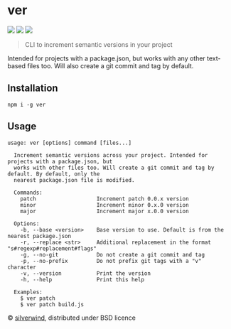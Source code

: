 # ver
[![](https://img.shields.io/npm/v/ver.svg?style=flat)](https://www.npmjs.org/package/ver) [![](https://img.shields.io/npm/dm/ver.svg)](https://www.npmjs.org/package/ver) [![](https://api.travis-ci.org/silverwind/ver.svg?style=flat)](https://travis-ci.org/silverwind/ver)

> CLI to increment semantic versions in your project

Intended for projects with a package.json, but works with any other text-based files too. Will also create a git commit and tag by default.

## Installation
```
npm i -g ver
```

## Usage
```
usage: ver [options] command [files...]

  Increment semantic versions across your project. Intended for projects with a package.json, but
  works with other files too. Will create a git commit and tag by default. By default, only the
  nearest package.json file is modified.

  Commands:
    patch                   Increment patch 0.0.x version
    minor                   Increment minor 0.x.0 version
    major                   Increment major x.0.0 version

  Options:
    -b, --base <version>    Base version to use. Default is from the nearest package.json
    -r, --replace <str>     Additional replacement in the format "s#regexp#replacement#flags"
    -g, --no-git            Do not create a git commit and tag
    -p, --no-prefix         Do not prefix git tags with a "v" character
    -v, --version           Print the version
    -h, --help              Print this help

  Examples:
    $ ver patch
    $ ver patch build.js
```

© [silverwind](https://github.com/silverwind), distributed under BSD licence
